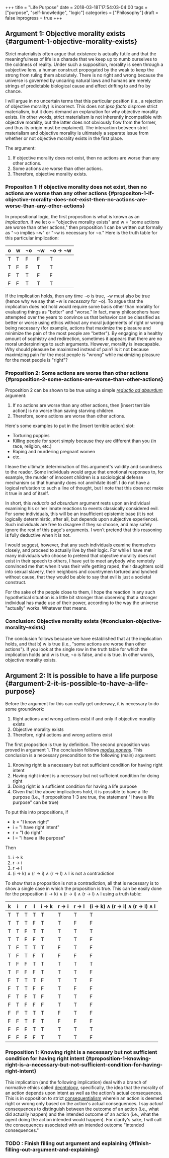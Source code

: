 +++
title = "Life Purpose"
date = 2018-03-18T17:54:03-04:00
tags = ["purpose", "self-knowledge", "logic"]
categories = ["Philosophy"]
draft = false
inprogress = true
+++

## Argument 1: Objective morality exists {#argument-1-objective-morality-exists}

Strict materialists often argue that existence is actually futile and that the meaningfulness of life is a charade that we keep up to numb ourselves to the coldness of reality. Under such a supposition, morality is seen through a subjective lens, a human construct propogated by the weak to keep the strong from ruling them absolutely. There is no right and wrong because the universe is governed by uncaring natural laws and humans are merely strings of predictable biological cause and effect drifting to and fro by chance.

I will argue in no uncertain terms that this particular position (i.e., a rejection of objective morality) is incorrect. This does not _ipso facto_ disprove strict materialism, but it does demand an explanation for why objective morality exists. (In other words, strict materialism is not inherently incompatible with objective morality, but the latter does not obviously flow from the former, and thus its origin must be explained). The interaction between strict materialism and objective morality is ultimately a separate issue from whether or not objective morality exists in the first place.

The argument:

1.  If objective morality does not exist, then no actions are worse than any other actions.
2.  Some actions are worse than other actions.
3.  Therefore, objective morality exists.


### Propositon 1: If objective morality does not exist, then no actions are worse than any other actions {#propositon-1-if-objective-morality-does-not-exist-then-no-actions-are-worse-than-any-other-actions}

In propositional logic, the first proposition is what is known as an _implication_. If we let o = "objective morality exists" and w = "some actions are worse than other actions," then proposition 1 can be written out formally as "¬o implies ¬w" or "¬w is necessary for ¬o." Here is the truth table for this particular implication:

| o | w | ¬o | ¬w | ¬o → ¬w |
|---|---|----|----|---------|
| T | T | F  | F  | T       |
| T | F | F  | T  | T       |
| F | T | T  | F  | F       |
| F | F | T  | T  | T       |

If the implication holds, then any time ¬o is true, ¬w must also be true (hence why we say that ¬w is _necessary_ for ¬o). To argue that the implication does not hold would require some basis other than morality for evaluating things as "better" and "worse." In fact, many philosophers have attempted over the years to convince us that behavior can be classified as better or worse using ethics without any moral judgements of right or wrong being necessary (for example, actions that maximize the pleasure and minimize the pain of the most people are "better"). By engaging in a healthy amount of sophistry and redirection, sometimes it appears that there are no moral underpinnings to such arguments. However, morality is inescapable. Why should pleasure be maximized instead of pain? Is it not because maximizing pain for the most people is "wrong" while maximizing pleasure for the most people is "right"?


### Proposition 2: Some actions are worse than other actions {#proposition-2-some-actions-are-worse-than-other-actions}

Proposition 2 can be shown to be true using a simple [_reductio ad absurdum_](https://en.wikipedia.org/wiki/Reductio%5Fad%5Fabsurdum) argument:

1.  If no actions are worse than any other actions, then [insert terrible action] is no worse than saving starving children.
2.  Therefore, some actions are worse than other actions.

Here's some examples to put in the [insert terrible action] slot:

-   Torturing puppies
-   Killing people for sport simply because they are different than you (in race, religion, etc.)
-   Raping and murdering pregnant women
-   etc.

I leave the ultimate determination of this argument's validity and soundness to the reader. Some individuals would argue that emotional responses to, for example, the murder of innocent children is a sociological defense mechanism so that humanity does not annihilate itself. I do not have a logical refutation to such a line of thought, but I note that this does not make it true in and of itself.

In short, this _reductio ad absurdum_ argument rests upon an individual examining his or her innate reactions to events classically considered evil. For some individuals, this will be an insufficient epistemic base (it is not logically deterministic, after all, but depends upon subjective experience). Such individuals are free to disagree if they so choose, and may safely ignore the rest of this page's arguments. I won't pretend that this reasoning is fully deductive when it is not.

I would suggest, however, that any such individuals examine themselves closely, and proceed to actually live by their logic. For while I have met many individuals who choose to pretend that objective morality does not exist in their speech to others, I have yet to meet anybody who remotely convinced me that when it was their wife getting raped, their daughters sold into sexual slavery, their neighbors and countrymen tortured and lynched without cause, that they would be able to say that evil is just a societal construct.

For the sake of the people close to them, I hope the reaction in any such hypothetical situation is a little bit stronger than observing that a stronger individual has made use of their power, according to the way the universe "actually" works. Whatever that means.


### Conclusion: Objective morality exists {#conclusion-objective-morality-exists}

The conclusion follows because we have established that a) the implication holds, and that b) w is true (i.e., "some actions are worse than other actions"). If you look at the single row in the truth table for which the implication holds and w is true, ¬o is false, and o is true. In other words, objective morality exists.


## Argument 2: It is possible to have a life purpose {#argument-2-it-is-possible-to-have-a-life-purpose}

Before the argument for this can really get underway, it is necessary to do some groundwork:

1.  Right actions and wrong actions exist if and only if objective morality exists
2.  Objective morality exists
3.  Therefore, right actions and wrong actions exist

The first proposition is true by definition. The second proposition was proved in argument 1. The conclusion follows [_modus ponens_](https://en.wikipedia.org/wiki/Modus%5Fponens). This conclusion is a necessary precondition to the following (main) argument:

1.  Knowing right is a necessary but not sufficient condition for having right intent
2.  Having right intent is a necessary but not sufficient condition for doing right
3.  Doing right is a sufficient condition for having a life purpose
4.  Given that the above implications hold, it is possible to have a life purpose (i.e., if propositions 1-3 are true, the statement "I have a life purpose" can be true)

To put this into propositions, if

-   k = "I know right"
-   i = "I have right intent"
-   r = "I do right"
-   l = "I have a life purpose"

Then

1.  i → k
2.  r → i
3.  r → l
4.  (i → k) ∧ (r → i) ∧ (r → l) ∧ l is not a contradiction

To show that a proposition is not a contradiction, all that is necessary is to show a single case in which the proposition is true. This can be easily done for the proposition (i → k) ∧ (r → i) ∧ (r → l) ∧ l using a truth table:

| k | i | r | l | i → k | r → i | r → l | (i → k) ∧ (r → i) ∧ (r → l) ∧ l |
|---|---|---|---|-------|-------|-------|---------------------------------|
| T | T | T | T | T     | T     | T     | T                               |
| T | T | T | F | T     | T     | F     | F                               |
| T | T | F | T | T     | T     | T     | T                               |
| T | T | F | F | T     | T     | T     | F                               |
| T | F | T | T | T     | F     | T     | F                               |
| T | F | T | F | T     | F     | F     | F                               |
| T | F | F | T | T     | T     | T     | T                               |
| T | F | F | F | T     | T     | T     | F                               |
| F | T | T | T | F     | T     | T     | F                               |
| F | T | T | F | F     | T     | F     | F                               |
| F | T | F | T | F     | T     | T     | F                               |
| F | T | F | F | F     | T     | T     | F                               |
| F | F | T | T | T     | F     | T     | F                               |
| F | F | T | F | T     | F     | F     | F                               |
| F | F | F | T | T     | T     | T     | T                               |
| F | F | F | F | T     | T     | T     | F                               |


### Proposition 1: Knowing right is a necessary but not sufficient condition for having right intent {#proposition-1-knowing-right-is-a-necessary-but-not-sufficient-condition-for-having-right-intent}

This implication (and the following implication) deal with a branch of normative ethics called [deontology](https://en.wikipedia.org/wiki/Deontological%5Fethics), specifically, the idea that the morality of an action depends upon intent as well as the action's actual consequences. This is in opposition to strict [consequentialism](https://en.wikipedia.org/wiki/Consequentialism) wherein an action is deemed right or wrong only based on the action's actual consequences. I say _actual_ consequences to distinguish between the outcome of an action (i.e., what did actually happen) and the intended outcome of an action (i.e., what the agent doing the action intended would happen). For clarity's sake, I will call the consequences associated with an intended outcome "intended consequences."


### <span class="org-todo todo TODO">TODO</span> : Finish filling out argument and explaining {#finish-filling-out-argument-and-explaining}
